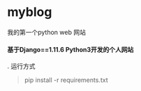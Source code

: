 # myblog
我的第一个python web 网站
#### 基于Django==1.11.6  Python3开发的个人网站
. 运行方式
> pip install -r requirements.txt
